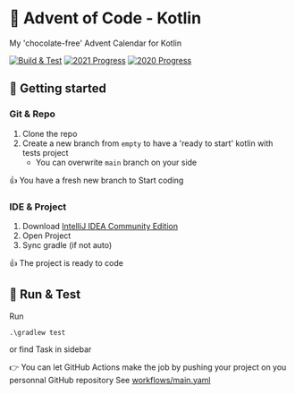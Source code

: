 # 🎄 Advent of Code - Kotlin

My 'chocolate-free' Advent Calendar for Kotlin

[![Build & Test](https://github.com/jforatier/advent-of-code-kotlin/actions/workflows/main.yml/badge.svg)](https://github.com/jforatier/advent-of-code-kotlin/actions/workflows/main.yml)
[![2021 Progress](https://img.shields.io/badge/2021-4%2F25-f5ef42)](./src/main/kotlin/y2021/)
[![2020 Progress](https://img.shields.io/badge/2020-1%2F25-f5ef42)](./src/main/kotlin/y2020/)


## 🚀 Getting started

### Git & Repo
1. Clone the repo
2. Create a new branch from ```empty``` to have a 'ready to start' kotlin with tests project
   - You can overwrite ```main``` branch on your side

👍 You have a fresh new branch to Start coding

### IDE & Project

1. Download [IntelliJ IDEA Community Edition](https://www.jetbrains.com/fr-fr/idea/download)
2. Open Project
3. Sync gradle (if not auto)

👍 The project is ready to code

## 🧪 Run & Test

Run
```
.\gradlew test
```

or find Task in sidebar

👉 You can let GitHub Actions make the job by pushing your project on you personnal GitHub repository
See [workflows/main.yaml](./.github/workflows/main.yml)